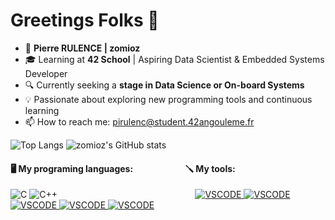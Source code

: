 # Greetings Folks 👋
- 👨 **Pierre RULENCE | zomioz**
- 🎓 Learning at **42 School** | Aspiring Data Scientist & Embedded Systems Developer
- 🔍 Currently seeking a **stage in Data Science or On-board Systems**
- 💡 Passionate about exploring new programming tools and continuous learning
- 📫 How to reach me: pirulenc@student.42angouleme.fr

![Top Langs](https://github-readme-stats.vercel.app/api/top-langs/?username=zomioz&layout=donut&theme=tokyonight) ![zomioz's GitHub stats](https://github-readme-stats.vercel.app/api?username=zomioz&show_icons=true&theme=tokyonight)


#### 🖥️ My programing languages: $~~~~~~~~~~~~~~~~~~~~~~~$ 🪛 My tools:
![C](https://img.icons8.com/?size=36&id=teULeYjvuR4y&format=png&color=000000)
![C++](https://img.icons8.com/?size=36&id=2T6TKY6whzgV&format=png&color=000000)$~~~~~~~~~~~~~~~~~~~~~~~~~~~~~~~~~~~~~~~~~~~~~~~~~~~~~~~$ 
<a href="https://code.visualstudio.com/">
  <img src="https://img.icons8.com/?size=36&id=52539&format=png&color=000000" alt="VSCODE">
<a href="https://github.com/zomioz">
  <img src="https://img.icons8.com/?size=36&id=XCNhMfBsqfX1&format=png&color=000000" alt="VSCODE">
<a href="https://www.linux.org/">
  <img src="https://img.icons8.com/?size=36&id=49498&format=png&color=000000" alt="VSCODE">
<a href="https://www.virtualbox.org/">
  <img src="https://img.icons8.com/?size=36&id=69505&format=png&color=000000" alt="VSCODE">
<a href="https://www.docker.com/">
  <img src="https://img.icons8.com/?size=36&id=GOHWqwnSE8Sv&format=png&color=000000" alt="VSCODE">
</a>
